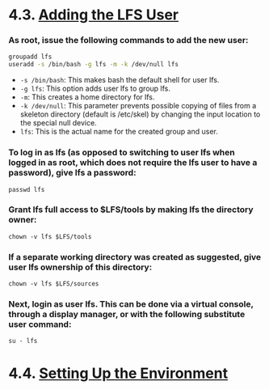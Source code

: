 # 4.3. [Adding the LFS User](http://www.linuxfromscratch.org/lfs/view/stable/chapter04/addinguser.html)

### As root, issue the following commands to add the new user:
```bash
groupadd lfs
useradd -s /bin/bash -g lfs -m -k /dev/null lfs
```
* `-s /bin/bash`: This makes bash the default shell for user lfs.
* `-g lfs`: This option adds user lfs to group lfs.
* `-m`: This creates a home directory for lfs.
* `-k /dev/null`: This parameter prevents possible copying of files from a skeleton directory (default is /etc/skel) by changing the input location to the special null device.
* `lfs`: This is the actual name for the created group and user.

### To log in as lfs (as opposed to switching to user lfs when logged in as root, which does not require the lfs user to have a password), give lfs a password:
`passwd lfs`

### Grant lfs full access to $LFS/tools by making lfs the directory owner:
`chown -v lfs $LFS/tools`

### If a separate working directory was created as suggested, give user lfs ownership of this directory:
`chown -v lfs $LFS/sources`

### Next, login as user lfs. This can be done via a virtual console, through a display manager, or with the following substitute user command:
`su - lfs`



# 4.4. [Setting Up the Environment](http://www.linuxfromscratch.org/lfs/view/stable/chapter04/settingenvironment.html)
